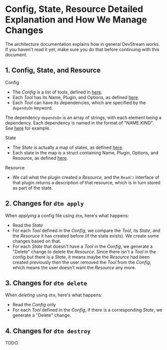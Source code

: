 # Config, State, Resource Detailed Explanation and How We Manage Changes

The architecture documentation explains how in general DevStream works. If you haven't read it yet, make sure you do that before continuing with this document.

## 1. Config, State, and Resource

Config
- The _Config_ is a list of tools, defined in [here](https://github.com/merico-dev/stream/blob/main/internal/pkg/configloader/config.go#L19).
- Each _Tool_ has its Name, Plugin, and Options, as defined [here](https://github.com/merico-dev/stream/blob/main/internal/pkg/configloader/config.go#L24).
- Each _Tool_ can have its dependencies, which are specified by the `dependsOn` keyword.

The dependency `dependsOn` is an array of strings, with each element being a dependency. Each dependency is named in the format of "NAME.KIND". See [here](https://github.com/merico-dev/stream/blob/main/examples/quickstart.yaml#L16) for example.

State
- The _State_ is actually a map of states, as defined [here](https://github.com/merico-dev/stream/blob/main/internal/pkg/statemanager/state.go#L21).
- Each state in the map is a struct containing Name, Plugin, Options, and Resource, as defined [here](https://github.com/merico-dev/stream/blob/main/internal/pkg/statemanager/state.go#L14).

Resource
- We call what the plugin created a _Resource_, and the `Read()` interface of that plugin returns a description of that resource, which is in turn stored as part of the state.

## 2. Changes for `dtm apply`

When _applying_ a config file using `dtm`, here's what happens:

- Read the _State_
- For each _Tool_ defined in the _Config_, we compare the _Tool_, its _State_, and the _Resoruce_ it has created before (if the state exists). We create some changes based on that.
- For each _State_ that doesn't have a _Tool_ in the _Config_, we generate a "Delete" change to delete the _Resource_. Since there isn't a _Tool_ in the config but there is a _State_, it means maybe the _Resource_ had been created previously then the user removed the _Tool_ from the _Config_, which means the user doesn't want the _Resource_ any more.

## 3. Changes for `dtm delete`

When _deleting_ using `dtm`, here's what happens:

- Read the _Config_ only
- For each _Tool_ defined in the _Config_, if there is a corresponding _State_, we generate a "Delete" change.

## 4. Changes for `dtm destroy`

TODO.
